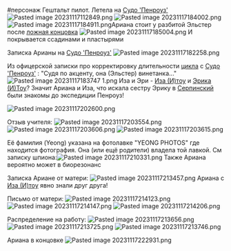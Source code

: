 \#персонаж
Гештальт пилот. Летела на [Судо 'Пенроуз'](..\%D0%9B%D0%BE%D0%BA%D0%B0%D1%86%D0%B8%D0%B8\%D0%A1%D1%83%D0%B4%D0%BE%20'%D0%9F%D0%B5%D0%BD%D1%80%D0%BE%D1%83%D0%B7'.md)
![Pasted image 20231117112849.png](..\..\img\Pasted%20image%2020231117112849.png)
![Pasted image 20231117184002.png](..\..\img\Pasted%20image%2020231117184002.png)
![Pasted image 20231117184911.png](..\..\img\Pasted%20image%2020231117184911.png)Ариана стоит у разбитой Эльстер после [ложная концовка](..\%D0%A8%D1%82%D1%83%D0%BA%D0%B8\%D0%BB%D0%BE%D0%B6%D0%BD%D0%B0%D1%8F%20%D0%BA%D0%BE%D0%BD%D1%86%D0%BE%D0%B2%D0%BA%D0%B0.md)
![Pasted image 20231117185004.png](..\..\img\Pasted%20image%2020231117185004.png)
И покрывается ссадинами и пластырями

Записка Арианы на [Судо 'Пенроуз'](..\%D0%9B%D0%BE%D0%BA%D0%B0%D1%86%D0%B8%D0%B8\%D0%A1%D1%83%D0%B4%D0%BE%20'%D0%9F%D0%B5%D0%BD%D1%80%D0%BE%D1%83%D0%B7'.md)
![Pasted image 20231117182258.png](..\..\img\Pasted%20image%2020231117182258.png)

Из офицерской записки про корректировку длительности [цикла](..\%D0%9C%D0%B8%D1%80\%D0%A6%D0%B8%D0%BA%D0%BB.md) с [Судо 'Пенроуз'](..\%D0%9B%D0%BE%D0%BA%D0%B0%D1%86%D0%B8%D0%B8\%D0%A1%D1%83%D0%B4%D0%BE%20'%D0%9F%D0%B5%D0%BD%D1%80%D0%BE%D1%83%D0%B7'.md) :
"Судя по акценту, она (Эльстер) винетанка..."
![Pasted image 20231117183747 1.png](..\..\img\Pasted%20image%2020231117183747%201.png)
Иза и Эри - [Иза (И)тоу](%D0%98%D0%B7%D0%B0%20%28%D0%98%29%D1%82%D0%BE%D1%83.md) и [Эрика (И)Тоу](%D0%AD%D1%80%D0%B8%D0%BA%D0%B0%20%28%D0%98%29%D0%A2%D0%BE%D1%83.md)? Значит Ариана и Иза, что искала сестру Эрику в [Серпинский](..\%D0%9B%D0%BE%D0%BA%D0%B0%D1%86%D0%B8%D0%B8\%D0%A1%D0%B5%D1%80%D0%BF%D0%B8%D0%BD%D1%81%D0%BA%D0%B8%D0%B9.md) были знакомы до экспедиции Пенроуз!

![Pasted image 20231117202600.png](..\..\img\Pasted%20image%2020231117202600.png)

Отзыв учителя:
![Pasted image 20231117203554.png](..\..\img\Pasted%20image%2020231117203554.png)![Pasted image 20231117203606.png](..\..\img\Pasted%20image%2020231117203606.png)
![Pasted image 20231117203615.png](..\..\img\Pasted%20image%2020231117203615.png)

Её фамилия (Yeong) указана на фотолавке "YEONG PHOTOS" где находится фотография. 
Она (или ещё родители) владела той лавкой. См записку шпиона:![Pasted image 20231117210331.png](..\..\img\Pasted%20image%2020231117210331.png)
Также Ариана вероятно может в биорезонанс

Записка Ариане от матери:
![Pasted image 20231117213457.png](..\..\img\Pasted%20image%2020231117213457.png)
Ариана с [Иза (И)тоу](%D0%98%D0%B7%D0%B0%20%28%D0%98%29%D1%82%D0%BE%D1%83.md) явно знали друг друга!

Письмо от матери:
![Pasted image 20231117214123.png](..\..\img\Pasted%20image%2020231117214123.png)
![Pasted image 20231117214147.png](..\..\img\Pasted%20image%2020231117214147.png)
![Pasted image 20231117214206.png](..\..\img\Pasted%20image%2020231117214206.png)

Распределение на работу:
![Pasted image 20231117213656.png](..\..\img\Pasted%20image%2020231117213656.png)
![Pasted image 20231117213725.png](..\..\img\Pasted%20image%2020231117213725.png)
![Pasted image 20231117213746.png](..\..\img\Pasted%20image%2020231117213746.png)

Ариана в концовке
![Pasted image 20231117222931.png](..\..\img\Pasted%20image%2020231117222931.png)

